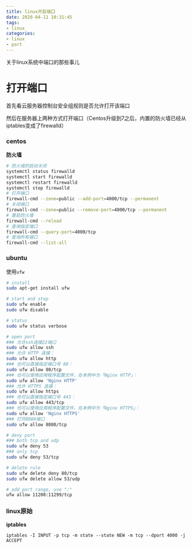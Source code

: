 ```yaml
---
title: linux开启端口
date: 2020-04-11 10:31:45
tags: 
- linux
categories:
- linux
- port
---
```


关于linux系统中端口的那些事儿

<!--more-->



# 打开端口

首先看云服务器控制台安全组规则是否允许打开该端口

然后在服务器上两种方式打开端口（Centos升级到7之后，内置的防火墙已经从iptables变成了firewalld）

### centos

**防火墙**

```bash
# 防火墙的启动关闭
systemctl status firewalld
systemctl start firewalld
systemctl restart firewalld
systemctl stop firewalld
# 打开端口
firewall-cmd --zone=public --add-port=4000/tcp --permanent 
# 关闭端口
firewall-cmd --zone=public --remove-port=4000/tcp --permanent
# 重启防火墙
firewall-cmd --reload
# 查询指定端口
firewall-cmd --query-port=4000/tcp 
# 查询所有端口
firewall-cmd --list-all 
```


### ubuntu

使用`ufw`

```bash
# install
sudo apt-get install ufw

# start and stop
sudo ufw enable
sudo ufw disable

# status
sudo ufw status verbose

# open port
### 允许ssh连接22端口
sudo ufw allow ssh
### 允许 HTTP 连接：
sudo ufw allow http
### 也可以直接指定端口号 80：
sudo ufw allow 80/tcp
### 也可以使用应用程序配置文件，在本例中为「Nginx HTTP」：
sudo ufw allow 'Nginx HTTP'
### 允许 HTTPS 连接：
sudo ufw allow https
### 也可以直接指定端口号 443：
sudo ufw allow 443/tcp
### 也可以使用应用程序配置文件，在本例中为「Nginx HTTPS」：
sudo ufw allow 'Nginx HTTPS'
### 打开8080端口
sudo ufw allow 8080/tcp

# deny port
### both tcp and udp
sudo ufw deny 53
### only tcp
sudo ufw deny 53/tcp

# delete rule
sudo ufw delete deny 80/tcp
sudo ufw delete allow 53/udp

# add port range, use ":"
ufw allow 11200:11299/tcp
```

### linux原始

**iptables**

```
iptables -I INPUT -p tcp -m state --state NEW -m tcp --dport 4000 -j ACCEPT
```
